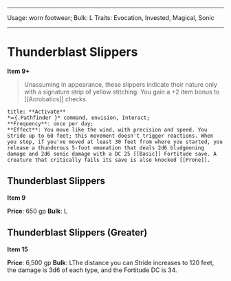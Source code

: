 
---
Usage: worn footwear;
Bulk: L
Traits: Evocation, Invested, Magical, Sonic

---

# Thunderblast Slippers

**Item 9+**

> Unassuming in appearance, these slippers indicate their nature only with a signature strip of yellow stitching. You gain a +2 item bonus to [[Acrobatics]] checks.

```ad-embed-ability
title: **Activate**
*⬺{.Pathfinder }* command, envision, Interact; 
**Frequency**: once per day;
**Effect**: You move like the wind, with precision and speed. You Stride up to 60 feet; this movement doesn't trigger reactions. When you stop, if you've moved at least 30 feet from where you started, you release a thunderous 5-foot emanation that deals 2d6 bludgeoning damage and 2d6 sonic damage with a DC 25 [[Basic]] Fortitude save. A creature that critically fails its save is also knocked [[Prone]].

```

## Thunderblast Slippers

**Item 9**

**Price**: 650 gp
**Bulk**: L

## Thunderblast Slippers (Greater)

**Item 15**

**Price**: 6,500 gp
**Bulk**: LThe distance you can Stride increases to 120 feet, the damage is 3d6 of each type, and the Fortitude DC is 34.
